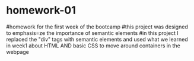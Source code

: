 # homework-01
#homework for the first week of the bootcamp
#this project was designed to emphasis=ze the importance of semantic elements
#in this project I replaced the "div" tags with semantic elements and used what we learned in week1 about HTML AND basic CSS to move around containers in the webpage